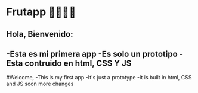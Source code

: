 # Frutapp 🍓🍏🍧🍦
Hola, Bienvenido:
----------------------------------------------------------------------
-Esta es mi primera app
-Es solo un prototipo
-Esta contruido en html, CSS Y JS
----------------------------------------------------------------------

#Welcome,
-This is my first app
-It's just a prototype
-It is built in html, CSS and JS
soon more changes
